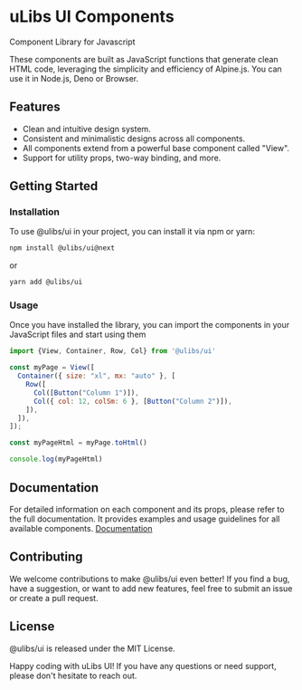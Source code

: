 # uLibs UI Components

Component Library for Javascript

These components are built as JavaScript functions that generate clean HTML code, leveraging the simplicity and efficiency of Alpine.js. You can use it in Node.js, Deno or Browser.

## Features

- Clean and intuitive design system.
- Consistent and minimalistic designs across all components.
- All components extend from a powerful base component called "View".
- Support for utility props, two-way binding, and more.

## Getting Started

### Installation

To use @ulibs/ui in your project, you can install it via npm or yarn:

```bash
npm install @ulibs/ui@next
```

or

```bash
yarn add @ulibs/ui
```

### Usage

Once you have installed the library, you can import the components in your JavaScript files and start using them

```js
import {View, Container, Row, Col} from '@ulibs/ui'

const myPage = View([
  Container({ size: "xl", mx: "auto" }, [
    Row([
      Col([Button("Column 1")]),
      Col({ col: 12, colSm: 6 }, [Button("Column 2")]),
    ]),
  ]),
]);

const myPageHtml = myPage.toHtml()

console.log(myPageHtml)
```

## Documentation
For detailed information on each component and its props, please refer to the full documentation. It provides examples and usage guidelines for all available components.
[Documentation](https://ubuilder.github.io/ui)

## Contributing
We welcome contributions to make @ulibs/ui even better! If you find a bug, have a suggestion, or want to add new features, feel free to submit an issue or create a pull request.

## License
@ulibs/ui is released under the MIT License.

Happy coding with uLibs UI! If you have any questions or need support, please don't hesitate to reach out.
